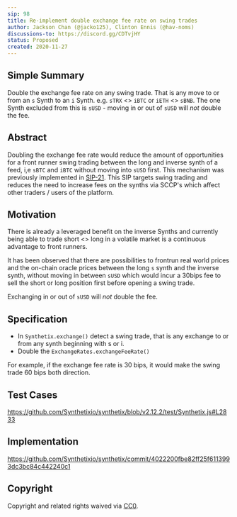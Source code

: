 ```yaml
---
sip: 98
title: Re-implement double exchange fee rate on swing trades
author: Jackson Chan (@jacko125), Clinton Ennis (@hav-noms)
discussions-to: https://discord.gg/CDTvjHY
status: Proposed
created: 2020-11-27
---
```


## Simple Summary

<!--"If you can't explain it simply, you don't understand it well enough." Provide a simplified and layman-accessible explanation of the SIP.-->

Double the exchange fee rate on any swing trade. That is any move to or from an `s` Synth to an `i` Synth. e.g. `sTRX` <> `iBTC` or `iETH` <> `sBNB`. The one Synth excluded from this is `sUSD` - moving in or out of `sUSD` will _not_ double the fee.

## Abstract

<!--A short (~200 word) description of the technical issue being addressed.-->

Doubling the exchange fee rate would reduce the amount of opportunities for a front runner swing trading between the long and inverse synth of a feed, i,e `sBTC` and `iBTC` without moving into `sUSD` first. This mechanism was previously implemented in [SIP-21](./sip-21). This SIP targets swing trading and reduces the need to increase fees on the synths via SCCP's which affect other traders / users of the platform.

## Motivation

<!--The motivation is critical for SIPs that want to change Synthetix. It should clearly explain why the existing protocol specification is inadequate to address the problem that the SIP solves. SIP submissions without sufficient motivation may be rejected outright.-->

There is already a leveraged benefit on the inverse Synths and currently being able to trade short <> long in a volatile market is a continuous advantage to front runners.

It has been observed that there are possibilities to frontrun real world prices and the on-chain oracle prices between the long `s` synth and the inverse synth, without moving in between `sUSD` which would incur a 30bips fee to sell the short or long position first before opening a swing trade.

Exchanging in or out of `sUSD` will _not_ double the fee.

## Specification

<!--The technical specification should describe the syntax and semantics of any new feature.-->

- In `Synthetix.exchange()` detect a swing trade, that is any exchange to or from any synth beginning with s or i.
- Double the `ExchangeRates.exchangeFeeRate()`

For example, if the exchange fee rate is 30 bips, it would make the swing trade 60 bips both direction.

## Test Cases

<!--Test cases for an implementation are mandatory for SIPs but can be included with the implementation..-->
https://github.com/Synthetixio/synthetix/blob/v2.12.2/test/Synthetix.js#L2833

## Implementation

<!--The implementations must be completed before any SIP is given status "Implemented", but it need not be completed before the SIP is "Approved". While there is merit to the approach of reaching consensus on the specification and rationale before writing code, the principle of "rough consensus and running code" is still useful when it comes to resolving many discussions of API details.-->
https://github.com/Synthetixio/synthetix/commit/4022200fbe82ff25f6113993dc3bc84c442240c1

## Copyright

Copyright and related rights waived via [CC0](https://creativecommons.org/publicdomain/zero/1.0/).
